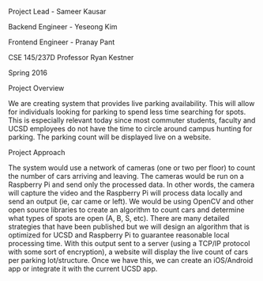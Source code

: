 Project Lead  - Sameer Kausar

Backend Engineer - Yeseong Kim

Frontend Engineer - Pranay Pant

CSE 145/237D Professor Ryan Kestner

Spring 2016


Project Overview

We are creating system that provides live parking availability. This will allow for individuals looking for parking to spend less time searching for spots. This is especially relevant today since most commuter students, faculty and UCSD employees do not have the time to circle around campus hunting for parking. The parking count will be displayed live on a website. 


Project Approach

The system would use a network of cameras (one or two per floor) to count the number of cars arriving and leaving. The cameras would be run on a Raspberry Pi and send only the processed data. In other words, the camera will capture the video and the Raspberry Pi will process data locally and send an output (ie, car came or left). We would be using OpenCV and other open source libraries to create an algorithm to count cars and determine what types of spots are open (A, B, S, etc). There are many detailed strategies that have been published but we will design an algorithm that is optimized for UCSD and Raspberry Pi to guarantee reasonable local processing time. With this output sent to a server (using a TCP/IP protocol with some sort of encryption), a website will display the live count of cars per parking lot/structure. Once we have this, we can create an iOS/Android app or integrate it with the current UCSD app.

